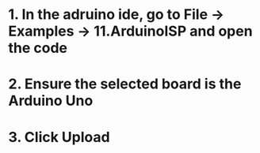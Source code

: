 # 1. In the adruino ide, go to File -> Examples -> 11.ArduinoISP and open the code
# 2. Ensure the selected board is the Arduino Uno
# 3. Click Upload
